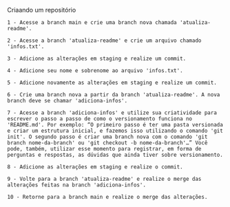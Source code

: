  Criaando um repositório

    1 - Acesse a branch main e crie uma branch nova chamada 'atualiza-readme'. 

    2 - Acesse a branch 'atualiza-readme' e crie um arquivo chamado 'infos.txt'. 

    3 - Adicione as alterações em staging e realize um commit. 

    4 - Adicione seu nome e sobrenome ao arquivo 'infos.txt'. 

    5 - Adicione novamente as alterações em staging e realize um commit. 

    6 - Crie uma branch nova a partir da branch 'atualiza-readme'. A nova branch deve se chamar 'adiciona-infos'. 

    7 - Acesse a branch 'adiciona-infos' e utilize sua criatividade para escrever o passo a passo de como o versionamento funciona no 'README.md'. Por exemplo: “O primeiro passo é ter uma pasta versionada e criar um estrutura inicial, e fazemos isso utilizando o comando 'git init'. O segundo passo é criar uma branch nova com o comando 'git branch nome-da-branch' ou 'git checkout -b nome-da-branch'…” Você pode, também, utilizar esse momento para registrar, em forma de perguntas e respostas, as dúvidas que ainda tiver sobre versionamento. 

    8 - Adicione as alterações em staging e realize o commit. 

    9 - Volte para a branch 'atualiza-readme' e realize o merge das alterações feitas na branch 'adiciona-infos'. 

    10 - Retorne para a branch main e realize o merge das alterações. 
